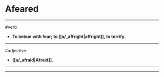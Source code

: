 # Afeared
---
#verb
- **To imbue with fear; to [[a/_affright|affright]], to terrify.**
---
#adjective
- **[[a/_afraid|Afraid]].**
---
---

